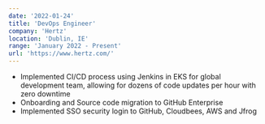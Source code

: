 ```yaml
---
date: '2022-01-24'
title: 'DevOps Engineer'
company: 'Hertz'
location: 'Dublin, IE'
range: 'January 2022 - Present'
url: 'https://www.hertz.com/'
---
```


- Implemented CI/CD process using Jenkins in EKS for global development team, allowing for dozens of code updates per hour with zero downtime
- Onboarding and Source code migration to GitHub Enterprise
- Implemented SSO security login to GitHub, Cloudbees, AWS and Jfrog
